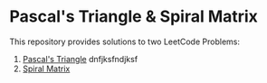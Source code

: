# Pascal's Triangle & Spiral Matrix
This repository provides solutions to two LeetCode Problems:
1. [Pascal's Triangle](https://leetcode.com/problems/pascals-triangle/)
   dnfjksfndjksf
2. [Spiral Matrix](https://leetcode.com/problems/spiral-matrix/)
